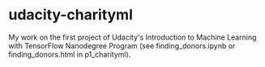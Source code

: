 # udacity-charityml
My work on the first project of Udacity's Introduction to Machine Learning with TensorFlow Nanodegree Program (see finding_donors.ipynb or finding_donors.html in p1_charityml\).
